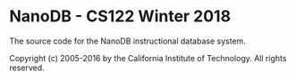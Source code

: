NanoDB - CS122 Winter 2018
==========================

The source code for the NanoDB instructional database system.

Copyright (c) 2005-2016 by the California Institute of Technology.
All rights reserved.

